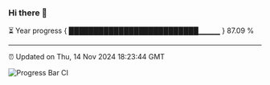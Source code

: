 ### Hi there 👋

⏳ Year progress { ██████████████████████████▁▁▁▁ } 87.09 %

---

⏰ Updated on Thu, 14 Nov 2024 18:23:44 GMT

![Progress Bar CI](https://github.com/liununu/liununu/workflows/Progress%20Bar%20CI/badge.svg)
